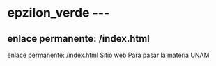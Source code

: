 # epzilon_verde ---
enlace permanente: /index.html
---

enlace permanente: /index.html
Sitio web
Para pasar la materia
UNAM

